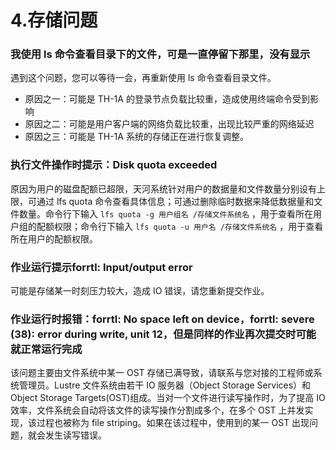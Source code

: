 4.存储问题
=========


### 我使用 ls 命令查看目录下的文件，可是一直停留下那里，没有显示

遇到这个问题，您可以等待一会，再重新使用 ls 命令查看目录文件。

- 原因之一：可能是 TH-1A 的登录节点负载比较重，造成使用终端命令受到影响
- 原因之二：可能是用户客户端的网络负载比较重，出现比较严重的网络延迟
- 原因之三：可能是 TH-1A 系统的存储正在进行恢复调整。


### 执行文件操作时提示：Disk quota exceeded

原因为用户的磁盘配额已超限，天河系统针对用户的数据量和文件数量分别设有上限，可通过 lfs quota 命令查看具体信息；可通过删除临时数据来降低数据量和文件数量。命令行下输入 `lfs quota -g 用户组名 /存储文件系统名` ，用于查看所在用户组的配额权限；命令行下输入 `lfs quota -u 用户名 /存储文件系统名` ，用于查看所在用户的配额权限。

### 作业运行提示forrtl: Input/output error

可能是存储某一时刻压力较大，造成 IO 错误，请您重新提交作业。


### 作业运行时报错：forrtl: No space left on device，forrtl: severe (38): error during write, unit 12，但是同样的作业再次提交时可能就正常运行完成

该问题主要由文件系统中某一 OST 存储已满导致，请联系与您对接的工程师或系统管理员。Lustre 文件系统由若干 IO 服务器（Object Storage Services）和 Object Storage Targets(OST)组成。当对一个文件进行读写操作时，为了提高 IO 效率，文件系统会自动将该文件的读写操作分割成多个，在多个 OST 上并发实现，该过程也被称为 file striping。如果在该过程中，使用到的某一 OST 出现问题，就会发生读写错误。